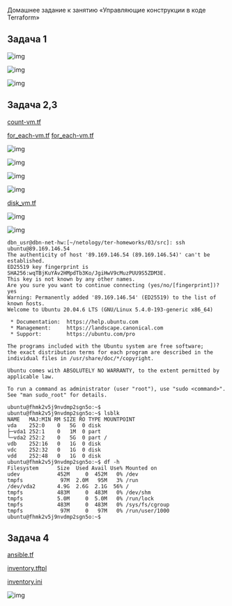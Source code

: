 Домашнее задание к занятию «Управляющие конструкции в коде Terraform»

## Задача 1


![img](task_1.1.PNG)

![img](task_1.2.PNG)

![img](task_1.3.PNG)


## Задача 2,3

[count-vm.tf](count-vm.tf)

[for_each-vm.tf](for_each-vm.tf)
[for_each-vm.tf](for_each-vm.tf)

![img](task_2-3.1.PNG)

![img](task_2-3.2.PNG)

![img](task_2-3.3.PNG)

![img](task_2-3.4.PNG)

[disk_vm.tf](disk_vm.tf)

![img](task_2-3.5.PNG)

![img](task_2-3.6.PNG)


```console
dbn_usr@dbn-net-hw:[~/netology/ter-homeworks/03/src]: ssh ubuntu@89.169.146.54
The authenticity of host '89.169.146.54 (89.169.146.54)' can't be established.
ED25519 key fingerprint is SHA256:wqTBjKuYAv2HMpdTb3Ko/JgiHwV9cMuzPUU9S5ZDM3E.
This key is not known by any other names.
Are you sure you want to continue connecting (yes/no/[fingerprint])? yes
Warning: Permanently added '89.169.146.54' (ED25519) to the list of known hosts.
Welcome to Ubuntu 20.04.6 LTS (GNU/Linux 5.4.0-193-generic x86_64)

 * Documentation:  https://help.ubuntu.com
 * Management:     https://landscape.canonical.com
 * Support:        https://ubuntu.com/pro

The programs included with the Ubuntu system are free software;
the exact distribution terms for each program are described in the
individual files in /usr/share/doc/*/copyright.

Ubuntu comes with ABSOLUTELY NO WARRANTY, to the extent permitted by
applicable law.

To run a command as administrator (user "root"), use "sudo <command>".
See "man sudo_root" for details.

ubuntu@fhmk2v5j9nvdmp2sgn5o:~$ 
ubuntu@fhmk2v5j9nvdmp2sgn5o:~$ lsblk
NAME   MAJ:MIN RM SIZE RO TYPE MOUNTPOINT
vda    252:0    0   5G  0 disk 
├─vda1 252:1    0   1M  0 part 
└─vda2 252:2    0   5G  0 part /
vdb    252:16   0   1G  0 disk 
vdc    252:32   0   1G  0 disk 
vdd    252:48   0   1G  0 disk 
ubuntu@fhmk2v5j9nvdmp2sgn5o:~$ df -h
Filesystem      Size  Used Avail Use% Mounted on
udev            452M     0  452M   0% /dev
tmpfs            97M  2.0M   95M   3% /run
/dev/vda2       4.9G  2.6G  2.1G  56% /
tmpfs           483M     0  483M   0% /dev/shm
tmpfs           5.0M     0  5.0M   0% /run/lock
tmpfs           483M     0  483M   0% /sys/fs/cgroup
tmpfs            97M     0   97M   0% /run/user/1000
ubuntu@fhmk2v5j9nvdmp2sgn5o:~$ 
```


## Задача 4

[ansible.tf](ansible.tf)

[inventory.tftpl](inventory.tftpl)

[inventory.ini](inventory.ini)

![img](task_4.1.PNG)


